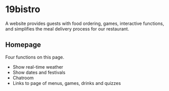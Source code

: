 # 19bistro
A website provides guests with food ordering, games, interactive functions, and simplifies the meal delivery process for our restaurant.

## Homepage
Four functions on this page.
* Show real-time weather
* Show dates and festivals
* Chatroom
* Links to page of menus, games, drinks and quizzes 
